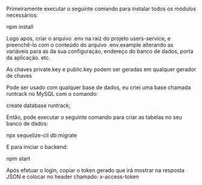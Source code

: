 Primeiramente executar o seguinte comando para instalar todos os módulos necessários:

npm install

Logo após, criar o arquivo .env na raíz do projeto users-service, e preenchê-lo com o conteúdo do arquivo .env.example alterando as variáveis para as da sua configuração, endereço do banco de dados, porta da aplicação. etc.

As chaves private.key e public.key podem ser geradas em qualquer gerador de chaves

Pode ser usado com qualquer base de dados, eu criei uma base chamada runtrack no MySQL com o comando:

create database runtrack;

Então, pode executar o seguinte comando para criar as tabelas no seu banco de dados:

npx sequelize-cli db:migrate

E para iniciar o backend:

npm start

Após efetuar o login, copiar o token gerado que irá mostrar na resposta JSON e colocar no header chamado: x-access-token
